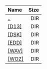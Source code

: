 |Name|Size|
|:---|---:|
|[..](../index.html)|DIR|
|[[D13]]([D13]/index.html)|DIR|
|[[DSK]]([DSK]/index.html)|DIR|
|[[EDD]]([EDD]/index.html)|DIR|
|[[WAV]]([WAV]/index.html)|DIR|
|[[WOZ]]([WOZ]/index.html)|DIR|
